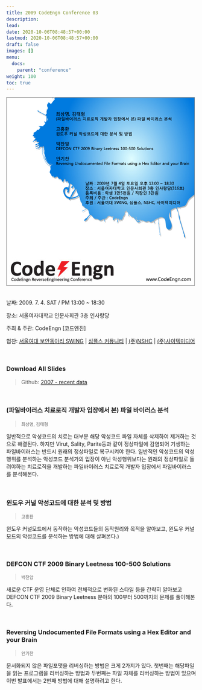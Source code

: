 ```yaml
---
title: 2009 CodeEngn Conference 03
description: 
lead: 
date: 2020-10-06T08:48:57+00:00
lastmod: 2020-10-06T08:48:57+00:00
draft: false
images: []
menu:
  docs:
    parent: "conference"
weight: 100
toc: true
---
```


<img class="img-fluid lazyload blur-up border-0" data-sizes=auto src=codeengn_conference_03_poster.jpg alt=Rectangle>
<br /><br />

날짜: 2009. 7. 4. SAT / PM 13:00 ~ 18:30

장소: 서울여자대학교 인문사회관 3층 인사랑당

주최 & 주관: CodeEngn [코드엔진] &nbsp;

협찬: 
<a href='http://swing.or.kr' target='_blank'>서울여대 보안동아리 SWING</a> |
<a href='http://www.simples.kr' target='_blank'>심플스 커뮤니티</a> |
<a href='https://www.nshc.net' target='_blank'>(주)NSHC</a> |
<a href='https://search.naver.com/search.naver?where=nexearch&sm=top_hty&fbm=0&ie=utf8&query=사이텍미디어' target='_blank'>(주)사이텍미디어</a>

<br />

### Download All Slides

> Github: <a href='https://github.com/codeengn/codeengn-conference' target='_blank'>2007 - recent data</a>

<br />



### (파일바이러스 치료로직 개발자 입장에서 본) 파일 바이러스 분석

> <small>최상명, 김태형</small>


일반적으로 악성코드의 치료는 대부분 해당 악성코드 파일 자체를 삭제하여 제거하는 것으로 해결된다. 하지만 Virut, Sality, Parite등과 같이 정상파일에 감염되어 기생하는 파일바이러스는 반드시 원래의 정상파일로 복구시켜야 한다. 일반적인 악성코드의 악성행위를 분석하는 악성코드 분석가의 입장이 아닌 악성행위보다는 원래의 정상파일로 돌려야하는 치료로직을 개발하는 파일바이러스 치료로직 개발자 입장에서 파일바이러스를 분석해본다.


<br />

### 윈도우 커널 악성코드에 대한 분석 및 방법

> <small>고흥환</small>


윈도우 커널모드에서 동작하는 악성코드들의 동작원리와 목적을 알아보고, 윈도우 커널모드의 악성코드를 분석하는 방법에 대해 살펴본다.)


<br />

### DEFCON CTF 2009 Binary Leetness 100-500 Solutions

> <small>박찬암</small>


새로운 CTF 운영 단체로 인하여 전체적으로 변화된 스타일 등을 간략히 알아보고 DEFCON CTF 2009 Binary Leetness 분야의 100부터 500까지의 문제를 풀이해본다.


<br />

### Reversing Undocumented File Formats using a Hex Editor and your Brain

> <small>안기찬</small>


문서화되지 않은 파일포맷을 리버싱하는 방법은 크게 2가지가 있다. 첫번째는 해당파일을 읽는 프로그램을 리버싱하는 방법과 두번째는 파일 자체를 리버싱하는 방법이 있으며 이번 발표에서는 2번째 방법에 대해 설명하려고 한다.
